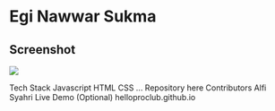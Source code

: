 # Egi Nawwar Sukma

## Screenshot

![](/Screenshoot/home-hero.png)



Tech Stack
Javascript
HTML
CSS
...
Repository
here
Contributors
Alfi Syahri
Live Demo (Optional)
helloproclub.github.io

